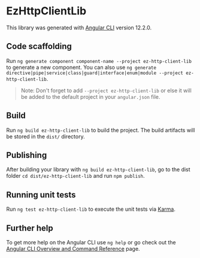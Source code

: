 # EzHttpClientLib

This library was generated with [Angular CLI](https://github.com/angular/angular-cli) version 12.2.0.

## Code scaffolding

Run `ng generate component component-name --project ez-http-client-lib` to generate a new component. You can also use `ng generate directive|pipe|service|class|guard|interface|enum|module --project ez-http-client-lib`.
> Note: Don't forget to add `--project ez-http-client-lib` or else it will be added to the default project in your `angular.json` file. 

## Build

Run `ng build ez-http-client-lib` to build the project. The build artifacts will be stored in the `dist/` directory.

## Publishing

After building your library with `ng build ez-http-client-lib`, go to the dist folder `cd dist/ez-http-client-lib` and run `npm publish`.

## Running unit tests

Run `ng test ez-http-client-lib` to execute the unit tests via [Karma](https://karma-runner.github.io).

## Further help

To get more help on the Angular CLI use `ng help` or go check out the [Angular CLI Overview and Command Reference](https://angular.io/cli) page.
